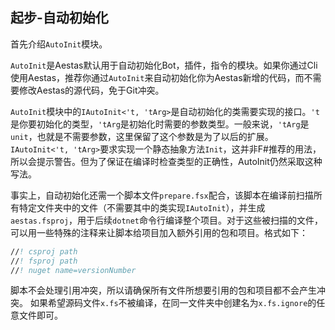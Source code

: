 ## 起步-自动初始化
首先介绍`AutoInit`模块。

`AutoInit`是Aestas默认用于自动初始化Bot，插件，指令的模块。如果你通过Cli使用Aestas，推荐你通过`AutoInit`来自动初始化你为Aestas新增的代码，而不需要修改Aestas的源代码，免于Git冲突。

`AutoInit`模块中的`IAutoInit<'t, 'tArg>`是自动初始化的类需要实现的接口。`'t`是你要初始化的类型，`'tArg`是初始化时需要的参数类型。一般来说，`'tArg`是`unit`，也就是不需要参数，这里保留了这个参数是为了以后的扩展。`IAutoInit<'t, 'tArg>`要求实现一个静态抽象方法`Init`，这并非F#推荐的用法，所以会提示警告。但为了保证在编译时检查类型的正确性，AutoInit仍然采取这种写法。

事实上，自动初始化还需一个脚本文件`prepare.fsx`配合，该脚本在编译前扫描所有特定文件夹中的文件（不需要其中的类实现`IAutoInit`），并生成`aestas.fsproj`，用于后续`dotnet`命令行编译整个项目。对于这些被扫描的文件，可以用一些特殊的注释来让脚本给项目加入额外引用的包和项目。格式如下：
```fsharp
//! csproj path
//! fsproj path
//! nuget name=versionNumber
```

脚本不会处理引用冲突，所以请确保所有文件所想要引用的包和项目都不会产生冲突。
如果希望源码文件`x.fs`不被编译，在同一文件夹中创建名为`x.fs.ignore`的任意文件即可。